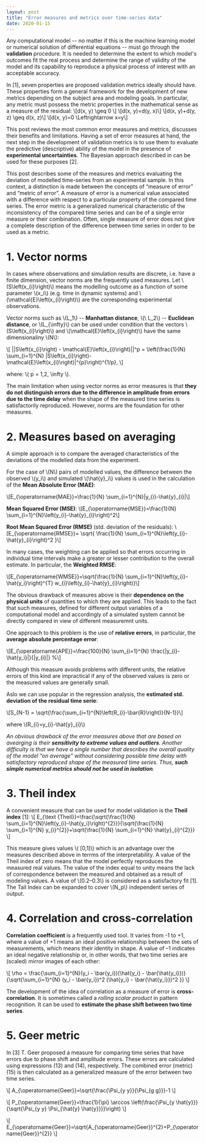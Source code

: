 ```yaml
---
layout: post
title: "Error measures and metrics over time-series data"
date: 2020-01-15
---
```


Any computational model -- no matter if this is the machine learning model or numerical solution of differential equations -- must go through the **validation** procedure. It is needed to determine the extent to which model's outcomes fit the real process and determine the range of validity of the model and its capability to reproduce a physical process of interest with an acceptable accuracy. 

In \[1\], seven properties are proposed validation metrics ideally should have. These properties form a general framework for the development of new metrics depending on the subject area and modeling goals. In particular, any metric must possess the metric properties in the mathematical sense as a measure of the residual: 
\\[d(x, y) \geq 0 \\]
\\[d(x, y)=d(y, x)\\]
\\[d(x, y)+d(y, z) \geq d(x, z)\\]
\\[d(x, y)=0 \Leftrightarrow x=y\\]

This post reviews the most common error measures and metrics, discusses their benefits and limitations. Having a set of error measures at hand, the next step in the development of validation metrics is to use them to evaluate the predictive (descriptive) ability of the model in the presence of **experimental uncertainties**. The Bayesian approach described in can be used for these purposes \[2\]. 

This post describes some of the measures and metrics evaluating the deviation of modelled time-series from an experimental sample. In this context, a distinction is made between the concepts of “measure of error” and “metric of error”. A measure of error is a numerical value associated with a difference with respect to a particular property of the compared time series. The error metric is a generalized numerical characteristic of the inconsistency of the compared time series and can be of a single error measure or their combination. Often, single measure of error does not give a complete description of the difference between time series in order to be used as a metric. 

# 1. Vector norms

In cases  where observations and simulation results are discrete, i.e. have a finite dimension, vector norms are the frequently used measures.
Let \\(S\left(x_{i}\right)\\) means the modelling outcome as a function of some parameter \\(x_i\\) (e.g. time in dynamic systems) and \\(\mathcal{E}\left(x_{i}\right)\\) are the corresponding experimental observations. 

Vector norms such as \\(L_1\\) -- **Manhattan distance**, \\(\ L_2\\) -- **Euclidean distance**, or  \\(L_{\infty}\\) can be used under condition that the vectors \\(S\left(x_{i}\right)\\) and \\(\mathcal{E}\left(x_{i}\right)\\) have the same dimensionaliny \\(N\\):

\\[ \|\|S\left(x_{i}\right) - \mathcal{E}\left(x_{i}\right)\|\|^p = \left(\frac{1}{N} \sum_{i=1}^{N} \|S\left(x_{i}\right)-\mathcal{E}\left(x_{i}\right)\|^{p}\right)^{1/p}, \\]

where: \\( p = 1,2, \infty \\).

The main limitation when using vector norms as error measures is that **they do not distinguish errors due to the difference in amplitude from errors due to the time delay** when the shape of the measured time series is satisfactorily reproduced. However, norms are the foundation for other measures.

# 2. Measures based on averaging

A simple approach is to compare the averaged characteristics of the deviations of the modelled data from the experiment.

For the case of \\(N\\) pairs of modelled values, the difference between the observed \\(y_i\\) and simulated \\(\hat{y}_i\\) values is used in the calculation of the **Mean Absolute Error (MAE)**:

\\[E_{\operatorname{MAE}}=\frac{1}{N} \sum_{i=1}^{N}\|y_{i}-\hat{y}_{i}\|\\]

**Mean Squared Error (MSE)**:
\\[E_{\operatorname{MSE}}=\frac{1}{N} \sum_{i=1}^{N}\left(y_{i}-\hat{y}_{i}\right)^2\\] 

**Root Mean Squared Error (RMSE)** (std. deviation of the residuals):
\\[E_{\operatorname{RMSE}}= \sqrt{ \frac{1}{N} \sum_{i=1}^{N}\left(y_{i}-\hat{y}_{i}\right)^2 }\\] 

In many cases, the weighting can be applied so that errors occurring in individual time intervals make a greater or lesser contribution to the overall estimate. In particular, the **Weighted RMSE**:

\\[E_{\operatorname{WMSE}}=\sqrt{\frac{1}{N} \sum_{i=1}^{N}\left(y_{i}-\hat{y_i}\right)^{T} w_{i}\left(y_{i}-\hat{y}_{i}\right)}\\]

The obvious drawback of measures above is their **dependence on the physical units** of quantities to which they are applied. This leads to the fact that such measures, defined for different output variables of a computational model and accordingly of a simulated system cannot be directly compared in view of different measuremnt units. 

One approach to this problem is the use of **relative errors**, in particular, the **average absolute percentage error**: 

\\[E_{\operatorname{APE}}=\frac{100}{N} \sum_{i=1}^{N} \frac{\|y_{i}-\hat{y_i}\|}{\|y_{i}\|} \%\\]

Although this measure avoids problems with different units, the relative errors of this kind are impractical if any of the observed values is zero or the measured values are generally small.

Aslo we can use popular in the regression analysis, the **estimated std. deviation of the residual time serie**:

\\[S_{N-1} = \sqrt{\frac{\sum_{i=1}^{N}\left(R_{i}-\bar{R}\right)}{N-1}}\\]

where \\(R_{i}=y_{i}-\hat{y}_{i}\\)

*An obvious drawback of the error measures above that are based on avearging is their **sensitivity to extreme values and outliers**. Another difficulty is that we have a single number that describes the overall quality of the model “on average” without considering possible time delay with satisfactory reproduced shape of the measured time series. Thus, **such simple numerical metrics should not be used in isolation**.*

# 3. Theil index
A convenient measure that can be used for model validation is the **Theil index** \[1\]:
\\[ E_{\text {Theil}}=\frac{\sqrt{\frac{1}{N} \sum_{i=1}^{N}\left(y_{i}-\hat{y_i}\right)^{2}}}{\sqrt{\frac{1}{N} \sum_{i=1}^{N} y_{i}^{2}}+\sqrt{\frac{1}{N} \sum_{i=1}^{N} \hat{y}_{i}^{2}}} \\] 

This measure gives values \\( \[0,1\]\\) which is an advantage over the measures described above in terrms of the interpretability. A value of the Theil index of zero means that the model perfectly reproduces the measured real values. The value of the index equal to unity means the lack of correspondence between the measured and obtained as a result of modeling values. A value of \\(0.2–0.3\\) is considered as a satisfactory fit [1]. The Tail Index can be expanded to cover \\(N_p\\) independent series of output.

# 4. Correlation and cross-correlation
**Correlation coefficient** is a frequently used tool. It varies from -1 to +1, where a value of +1 means an ideal positive relationship between the sets of measurements, which means their identity in shape. A value of –1 indicates an ideal negative relationship or, in other words, that two time series are (scaled) mirror images of each other:

\\[ \rho = \frac{\sum_{i=1}^{N}(y_i - \bar{y_i})(\hat{y_i} - \bar{\hat{y_i}})}{\sqrt{\sum_{i=1}^{N} (y_i - \bar{y_i})^2 (\hat{y_i} - \bar{\hat{y_i}})^2 }} \\]

The development of the idea of correlation as a measure of error is **cross-correlation**. It is sometimes called a *rolling scalar product* in pattern recognition. It can be used to **estimate the phase shift between two time series**. 

# 5. Geer metric

In \[3\] T. Geer proposed a measure for comparing time series that have errors due to phase shift and amplitude errors. These errors are calculated using expressions (13) and (14), respectively. The combined error (metric) (15) is then calculated as a generalized measure of the error between two time series.

\\[ A_{\operatorname{Geer}}=\sqrt{\frac{\Psi_{y y}}{\Psi_{g g}}}-1 \\]

\\[ P_{\operatorname{Geer}}=\frac{1}{\pi} \arccos \left(\frac{\Psi_{y \hat{y}}}{\sqrt{\Psi_{y y} \Psi_{\hat{y} \hat{y}}}}\right) \\]

\\[ E_{\operatorname{Geer}}=\sqrt{A_{\\operatorname{Geer}}^{2}+P_{\operatorname{Geer}}^{2}} \\]